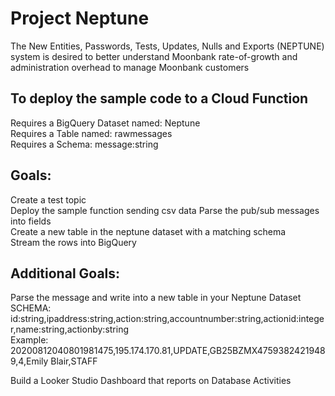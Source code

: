 # Project Neptune
The New Entities, Passwords, Tests, Updates, Nulls and Exports (NEPTUNE) system is desired to better understand Moonbank rate-of-growth and administration overhead to manage Moonbank customers

## To deploy the sample code to a Cloud Function  
Requires a BigQuery Dataset named: Neptune  
Requires a Table named: rawmessages  
Requires a Schema:  message:string  

## Goals:  
Create a test topic  
Deploy the sample function sending csv data 
Parse the pub/sub messages into fields  
Create a new table in the neptune dataset with a matching schema  
Stream the rows into BigQuery  

## Additional Goals:  
Parse the message and write into a new table in your Neptune Dataset  
  SCHEMA: id:string,ipaddress:string,action:string,accountnumber:string,actionid:integer,name:string,actionby:string    
  Example: 20200812040801981475,195.174.170.81,UPDATE,GB25BZMX47593824219489,4,Emily Blair,STAFF  

Build a Looker Studio Dashboard that reports on Database Activities    
